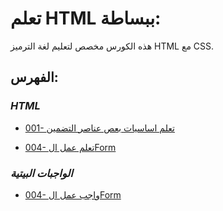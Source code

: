 # تعلم HTML ببساطة:

هذه الكورس مخصص لتعليم لغة الترميز HTML مع CSS.

## الفهرس:

### **_HTML_**

<!-- #### **Chapter_001 => Introduction** -->

- [001- تعلم اساسيات بعص عناصر التضمين](001/Readme.md)

<!-- - [001- تعلم اساسيات بعص عناصر التضمين](001/Readme.md)
<!-- - [001- تعلم اساسيات بعص عناصر التضمين](001/Readme.md) -->
<!-- - [001- تعلم اساسيات بعص عناصر التضمين](001/Readme.md) -->

- [004- تعلم عمل الForm](004/Readme.md)

### **_الواجبات البيتية_**

- [004- واجب عمل الForm](homeworks/004/Readme.md)
